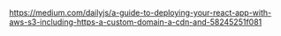 https://medium.com/dailyjs/a-guide-to-deploying-your-react-app-with-aws-s3-including-https-a-custom-domain-a-cdn-and-58245251f081



